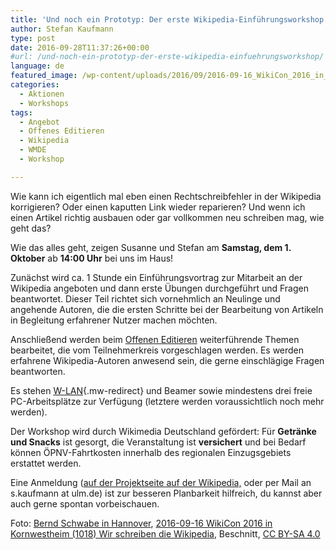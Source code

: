 ```yaml
---
title: 'Und noch ein Prototyp: Der erste Wikipedia-Einführungsworkshop'
author: Stefan Kaufmann
type: post
date: 2016-09-28T11:37:26+00:00
#url: /und-noch-ein-prototyp-der-erste-wikipedia-einfuehrungsworkshop/
language: de
featured_image: /wp-content/uploads/2016/09/2016-09-16_WikiCon_2016_in_Kornwestheim_1018_Wir_schreiben_die_Wikipedia.jpg
categories:
  - Aktionen
  - Workshops
tags:
  - Angebot
  - Offenes Editieren
  - Wikipedia
  - WMDE
  - Workshop

---
```

Wie kann ich eigentlich mal eben einen Rechtschreibfehler in der Wikipedia korrigieren? Oder einen kaputten Link wieder reparieren? Und wenn ich einen Artikel richtig ausbauen oder gar vollkommen neu schreiben mag, wie geht das?

Wie das alles geht, zeigen Susanne und Stefan am **Samstag, dem 1. Oktober** ab **14:00 Uhr** bei uns im Haus!

<!--more-->

Zunächst wird ca. 1 Stunde ein Einführungsvortrag zur Mitarbeit an der Wikipedia angeboten und dann erste Übungen durchgeführt und Fragen beantwortet. Dieser Teil richtet sich vornehmlich an Neulinge und angehende Autoren, die die ersten Schritte bei der Bearbeitung von Artikeln in Begleitung erfahrener Nutzer machen möchten.

Anschließend werden beim [Offenen Editieren][1] weiterführende Themen bearbeitet, die vom Teilnehmerkreis vorgeschlagen werden. Es werden erfahrene Wikipedia-Autoren anwesend sein, die gerne einschlägige Fragen beantworten.

Es stehen [W-LAN][2]{.mw-redirect} und Beamer sowie mindestens drei freie PC-Arbeitsplätze zur Verfügung (letztere werden voraussichtlich noch mehr werden).

Der Workshop wird durch Wikimedia Deutschland gefördert: Für **Getränke und Snacks** ist gesorgt, die Veranstaltung ist **versichert** und bei Bedarf können ÖPNV-Fahrtkosten innerhalb des regionalen Einzugsgebiets erstattet werden.

Eine Anmeldung ([auf der Projektseite auf der Wikipedia,][3] oder per Mail an s.kaufmann at ulm.de) ist zur besseren Planbarkeit hilfreich, du kannst aber auch gerne spontan vorbeischauen.

Foto: [Bernd Schwabe in Hannover](https://de.wikipedia.org/wiki/Benutzer:Bernd_Schwabe_in_Hannover), [2016-09-16 WikiCon 2016 in Kornwestheim (1018) Wir schreiben die Wikipedia](https://commons.wikimedia.org/wiki/File:2016-09-16_WikiCon_2016_in_Kornwestheim_%281018%29_Wir_schreiben_die_Wikipedia.JPG), Beschnitt, [CC BY-SA 4.0](https://creativecommons.org/licenses/by-sa/4.0/legalcode)

 [1]: https://de.wikipedia.org/wiki/Wikipedia:Offenes_Editieren "Wikipedia:Offenes Editieren"
 [2]: https://de.wikipedia.org/wiki/W-LAN "W-LAN"
 [3]: https://de.wikipedia.org/wiki/Wikipedia:Ulm/Neu-Ulm#Einf.C3.BChrungskurs_und_Editierworkshop_am_1._Oktober
